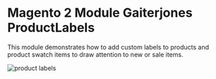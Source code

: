 # Magento 2 Module Gaiterjones ProductLabels

This module demonstrates how to add custom labels to products and product swatch items to draw attention to new or sale items.

![product labels](https://magento2.gaiterjones.com/pub/media/gaiterjones/product-labels.png)
